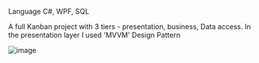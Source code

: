 Language C#, WPF, SQL

A full Kanban project with 3 tiers - presentation, business, Data access.
In the presentation layer I used 'MVVM' Design Pattern


![image](https://user-images.githubusercontent.com/83574451/170874695-d8d979be-7609-4d07-b785-560c0aad414e.png)
